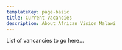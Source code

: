 ```yaml
---
templateKey: page-basic
title: Current Vacancies
description: About African Vision Malawi
---
```


List of vancancies to go here...
